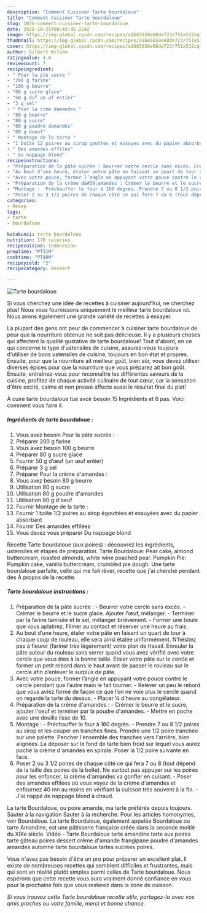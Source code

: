 ```yaml
---
description: "Comment Cuisiner Tarte bourdaloue"
title: "Comment Cuisiner Tarte bourdaloue"
slug: 1036-comment-cuisiner-tarte-bourdaloue
date: 2020-10-25T08:43:45.224Z
image: https://img-global.cpcdn.com/recipes/a1665659e68de723/751x532cq70/tarte-bourdaloue-photo-principale-de-la-recette.jpg
thumbnail: https://img-global.cpcdn.com/recipes/a1665659e68de723/751x532cq70/tarte-bourdaloue-photo-principale-de-la-recette.jpg
cover: https://img-global.cpcdn.com/recipes/a1665659e68de723/751x532cq70/tarte-bourdaloue-photo-principale-de-la-recette.jpg
author: Gilbert Wilson
ratingvalue: 4.6
reviewcount: 7
recipeingredient:
- " Pour la pte sucre "
- "200 g farine"
- "100 g beurre"
- "80 g sucre glace"
- "50 g duf un uf entier"
- "3 g sel"
- " Pour la crme damandes "
- "80 g beurre"
- "80 g sucre"
- "80 g poudre damandes"
- "80 g doeuf"
- " Montage de la tarte "
- "1 boîte 12 poires au sirop gouttes et essuyes avec du papier absorbant"
- " Des amandes effiles"
- " Du nappage blond"
recipeinstructions:
- "Préparation de la pâte sucrée : Beurrer votre cercle sans excès. Crémer le beurre et le sucre glace. Ajouter l’œuf, mélanger. Terminer par la farine tamisée et le sel, mélanger brièvement. Former une boule que vous aplatirez. Filmer au contact et réserver une heure au frais."
- "Au bout d’une heure, étaler votre pâte en faisant un quart de tour à chaque coup de rouleau, elle sera ainsi étalée uniformément. N’hésitez pas à fleurer (fariner très légèrement) votre plan de travail. Enrouler la pâte autour du rouleau sans serrer quand vous avez vérifié avec votre cercle que vous êtes à la bonne taille. Etaler votre pâte sur le cercle et former un petit rebord dans le haut avant de passer le rouleau sur le cercle afin d’enlever le surplus de pâte."
- "Avec votre pouce, former l’angle en appuyant votre pouce contre le cercle pendant que l’autre main le fait tourner. Relever un peu le rebord que vous aviez formé de façon ce que l’on ne voie plus le cercle quand on regarde la tarte du dessus. Placer ¼ d’heure au congélateur."
- "Préparation de la crème d&#39;amandes : Crémer le beurre et le sucre, ajouter l&#39;oeuf et terminer par la poudre d&#39;amandes. Mettre en poche avec une douille lisse de 10."
- "Montage :  Préchauffer le four à 160 degrés. Prendre 7 ou 8 1/2 poires au sirop et les couper en tranches fines. Prendre une 1/2 poire tranchée sur une palette. Pencher l&#39;ensemble des tranches vers l&#39;arrière, bien alignées. La déposer sur le fond de tarte bien froid sur lequel vous aurez poché la crème d&#39;amandes en spirale. Poser la 1/2 poire suivante en face."
- "Poser 2 ou 3 1/2 poires de chaque côté ce qui fera 7 ou 8 (tout dépend de la taille des poires de la boîte). Ne surtout pas appuyer sur les poires pour les enfoncer, la crème d&#39;amandes va gonfler en cuisant. Poser des amandes effilées où vous voyez de la crème d&#39;amandes et enfournez 40 mn au moins en vérifiant la cuisson très souvent à la fin. J&#39;ai nappé de nappage blond à chaud."
categories:
- Resep
tags:
- tarte
- bourdaloue

katakunci: tarte bourdaloue 
nutrition: 178 calories
recipecuisine: Indonesian
preptime: "PT31M"
cooktime: "PT48M"
recipeyield: "2"
recipecategory: Dessert

---
```



![Tarte bourdaloue](https://img-global.cpcdn.com/recipes/a1665659e68de723/751x532cq70/tarte-bourdaloue-photo-principale-de-la-recette.jpg)

Si vous cherchez une idée de recettes à cuisiner aujourd'hui, ne cherchez plus! Nous vous fournissons uniquement le meilleur tarte bourdaloue ici. Nous avons également une grande variété de recettes à essayer.

La plupart des gens ont peur de commencer à cuisiner tarte bourdaloue de peur que la nourriture obtenue ne soit pas délicieuse. Il y a plusieurs choses qui affectent la qualité gustative de tarte bourdaloue! Tout d'abord, en ce qui concerne le type d'ustensiles de cuisine, assurez-vous toujours d'utiliser de bons ustensiles de cuisine, toujours en bon état et propres. Ensuite, pour que la nourriture ait meilleur goût, bien sûr, vous devez utiliser diverses épices pour que la nourriture que vous préparez ait bon goût. Ensuite, entraînez-vous pour reconnaître les différentes saveurs de la cuisine, profitez de chaque activité culinaire de tout cœur, car la sensation d'être excité, calme et non pressé affecte aussi le résultat final du plat!

<!--inarticleads1-->

À cuire tarte bourdaloue tue avoir besoin 15 Ingrédients et 6 pas. Voici comment vous faire il.

##### Ingrédients de tarte bourdaloue :

1. Vous avez besoin  Pour la pâte sucrée :
1. Préparer 200 g farine
1. Vous avez besoin 100 g beurre
1. Préparer 80 g sucre glace
1. Fournir 50 g d’œuf (un œuf entier)
1. Préparer 3 g sel
1. Préparer  Pour la crème d&#39;amandes :
1. Vous avez besoin 80 g beurre
1. Utilisation 80 g sucre
1. Utilisation 80 g poudre d&#39;amandes
1. Utilisation 80 g d&#39;oeuf
1. Fournir  Montage de la tarte :
1. Fournir 1 boîte 1/2 poires au sirop égouttées et essuyées avec du papier absorbant
1. Fournir  Des amandes effilées
1. Vous devez vous préparer  Du nappage blond


Recette Tarte bourdaloue (aux poires) : découvrez les ingrédients, ustensiles et étapes de préparation. Tarte Bourdaloue: Pear cake, almond buttercream, roasted almonds, white wine poached pear. Pumpkin Pie: Pumpkin cake, vanilla buttercream, crumbled pie dough. Une tarte bourdaloue parfaite, celle qui me fait rêver, recette que j&#39;ai cherché pendant des À propos de la recette. 

<!--inarticleads2-->

##### Tarte bourdaloue instructions :

1. Préparation de la pâte sucrée : - Beurrer votre cercle sans excès. - Crémer le beurre et le sucre glace. Ajouter l’œuf, mélanger. - Terminer par la farine tamisée et le sel, mélanger brièvement. - Former une boule que vous aplatirez. Filmer au contact et réserver une heure au frais.
1. Au bout d’une heure, étaler votre pâte en faisant un quart de tour à chaque coup de rouleau, elle sera ainsi étalée uniformément. N’hésitez pas à fleurer (fariner très légèrement) votre plan de travail. Enrouler la pâte autour du rouleau sans serrer quand vous avez vérifié avec votre cercle que vous êtes à la bonne taille. Etaler votre pâte sur le cercle et former un petit rebord dans le haut avant de passer le rouleau sur le cercle afin d’enlever le surplus de pâte.
1. Avec votre pouce, former l’angle en appuyant votre pouce contre le cercle pendant que l’autre main le fait tourner. - Relever un peu le rebord que vous aviez formé de façon ce que l’on ne voie plus le cercle quand on regarde la tarte du dessus. - Placer ¼ d’heure au congélateur.
1. Préparation de la crème d&#39;amandes : - Crémer le beurre et le sucre, ajouter l&#39;oeuf et terminer par la poudre d&#39;amandes. - Mettre en poche avec une douille lisse de 10.
1. Montage :  - Préchauffer le four à 160 degrés. - Prendre 7 ou 8 1/2 poires au sirop et les couper en tranches fines. Prendre une 1/2 poire tranchée sur une palette. Pencher l&#39;ensemble des tranches vers l&#39;arrière, bien alignées. La déposer sur le fond de tarte bien froid sur lequel vous aurez poché la crème d&#39;amandes en spirale. Poser la 1/2 poire suivante en face.
1. Poser 2 ou 3 1/2 poires de chaque côté ce qui fera 7 ou 8 (tout dépend de la taille des poires de la boîte). Ne surtout pas appuyer sur les poires pour les enfoncer, la crème d&#39;amandes va gonfler en cuisant. - Poser des amandes effilées où vous voyez de la crème d&#39;amandes et enfournez 40 mn au moins en vérifiant la cuisson très souvent à la fin. - J&#39;ai nappé de nappage blond à chaud.


La tarte Bourdaloue, ou poire amande, ma tarte préférée depuis toujours. Sauter à la navigation Sauter à la recherche. Pour les articles homonymes, voir Bourdaloue. La tarte Bourdaloue, également appelée Bourdaloue ou tarte Amandine, est une pâtisserie française créée dans la seconde moitié du XIXe siècle. Vidéo - Tarte Bourdaloue tarte amandine tarte aux poires tarte gâteau poires dessert crème d&#39;amande frangipane poudre d&#39;amandes amandes automne tarte bourdaloue tartes sucrées poires. 

<!--inarticleads1-->

<p>
Vous n'avez pas besoin d'être un pro pour préparer un excellent plat. Il existe de nombreuses recettes qui semblent difficiles et frustrantes, mais qui sont en réalité plutôt simples parmi celles de Tarte bourdaloue. Nous espérons que cette recette vous aura vraiment donné confiance en vous pour la prochaine fois que vous resterez dans la zone de cuisson.
</p>

<p>
<i>Si vous trouvez cette Tarte bourdaloue recette utile, partagez-la avec vos amis proches ou votre famille, merci et bonne chance.</i>
</p>
